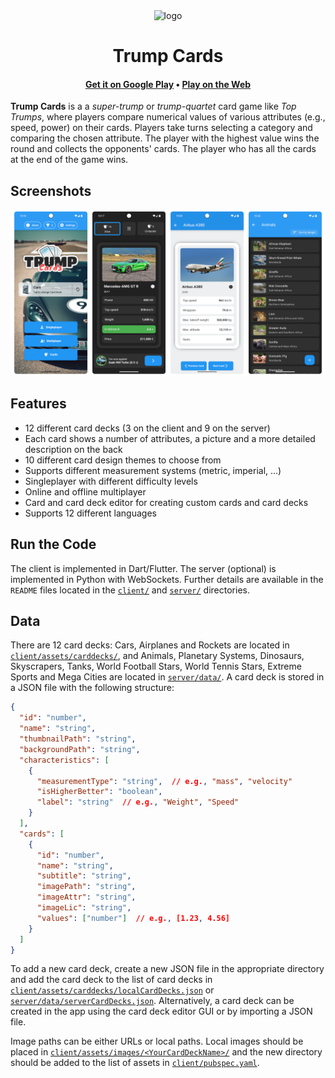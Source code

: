 <div align="center">
  <img src="./images/app-logo-rounded.png" alt="logo" width="150" height="auto" />
  <h1>Trump Cards</h1>
  <h4>
    <a href="https://play.google.com/store/apps/details?id=com.yedesign.card_game" target="_blank">Get it on Google Play</a> • 
    <a href="https://yanexr.github.io/trump-cards" target="_blank">Play on the Web</a>
  </h4>
</div>

**Trump Cards** is a a _super-trump_ or _trump-quartet_ card game like _Top Trumps_, where players compare numerical values of various attributes (e.g., speed, power) on their cards. Players take turns selecting a category and comparing the chosen attribute. The player with the highest value wins the round and collects the opponents' cards. The player who has all the cards at the end of the game wins.

## Screenshots
<div align="center">
  <img src="./images/screenshots.png" alt="screenshots" />
</div>

## Features

- 12 different card decks (3 on the client and 9 on the server)
- Each card shows a number of attributes, a picture and a more detailed description on the back
- 10 different card design themes to choose from
- Supports different measurement systems (metric, imperial, ...)
- Singleplayer with different difficulty levels
- Online and offline multiplayer
- Card and card deck editor for creating custom cards and card decks
- Supports 12 different languages

## Run the Code
The client is implemented in Dart/Flutter. The server (optional) is implemented in Python with WebSockets. Further details are available in the `README` files located in the [`client/`](client) and [`server/`](server) directories.


## Data
There are 12 card decks: Cars, Airplanes and Rockets are located in [`client/assets/carddecks/`](client/assets/carddecks), and Animals, Planetary Systems, Dinosaurs, Skyscrapers, Tanks, World Football Stars, World Tennis Stars, Extreme Sports and Mega Cities are located in [`server/data/`](server/data). A card deck is stored in a JSON file with the following structure:

```json
{
  "id": "number",
  "name": "string",
  "thumbnailPath": "string",
  "backgroundPath": "string",
  "characteristics": [
    {
      "measurementType": "string",  // e.g., "mass", "velocity"
      "isHigherBetter": "boolean",
      "label": "string"  // e.g., "Weight", "Speed"
    }
  ],
  "cards": [
    {
      "id": "number",
      "name": "string",
      "subtitle": "string",
      "imagePath": "string",
      "imageAttr": "string",
      "imageLic": "string",
      "values": ["number"]  // e.g., [1.23, 4.56]
    }
  ]
}
```

To add a new card deck, create a new JSON file in the appropriate directory and add the card deck to the list of card decks in [`client/assets/carddecks/localCardDecks.json`](client/assets/carddecks/localCardDecks.json) or [`server/data/serverCardDecks.json`](server/data/serverCardDecks.json). Alternatively, a card deck can be created in the app using the card deck editor GUI or by importing a JSON file. 

Image paths can be either URLs or local paths. Local images should be placed in [`client/assets/images/<YourCardDeckName>/`](client/assets/images) and the new directory should be added to the list of assets in [`client/pubspec.yaml`](client/pubspec.yaml).


